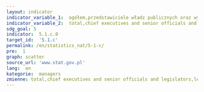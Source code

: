 ```yaml
---
layout: indicator
indicator_variable_1:  ogółem,przedstawiciele władz publicznych oraz wyżsi urzędnicy i dyrektorzy generalni,przedstawiciele władz publicznych i wyżsi urzędnicy,dyrektorzy generalni i zarządzający,kierownicy do spraw zarządzania i handlu,kierownicy do spraw produkcji i usług,kierownicy w branży hotelarskiej i handlu oraz innych branżach usługowych
indicator_variable_2:  total,chief executives and senior officials and legislators,legislators and senior officials,managing directors and chief executives,administrative and commercial managers,production and specialized services managers,hospitality and retail or other services managers
sdg_goal: 5
indicator:  5.1.c.0
target_id:  '5.1.c'
permalink: /en/statistics_nat/5-1-c/
pre:  1
graph: scatter
source_url: 'www.stat.gov.pl'
lang:  en
kategorie:  managers
zmienne: total,chief executives and senior officials and legislators,legislators and senior officials,managing directors and chief executives,administrative and commercial managers,production and specialized services managers,hospitality and retail or other services managers
---
```

